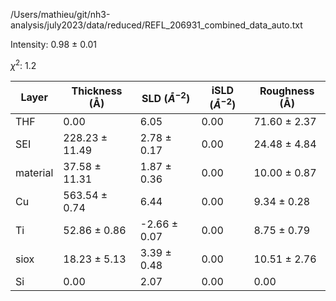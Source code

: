 /Users/mathieu/git/nh3-analysis/july2023/data/reduced/REFL_206931_combined_data_auto.txt

Intensity: 0.98 ± 0.01

$\chi^2$:  1.2

| Layer | Thickness (Å) | SLD ($Å^{-2}$) | iSLD ($Å^{-2}$) | Roughness (Å) |
| --- | --- | --- | --- | --- |
|                  THF | 0.00 | 6.05 | 0.00 | 71.60 ± 2.37 |
|                  SEI | 228.23 ± 11.49 | 2.78 ± 0.17 | 0.00 | 24.48 ± 4.84 |
|             material | 37.58 ± 11.31 | 1.87 ± 0.36 | 0.00 | 10.00 ± 0.87 |
|                   Cu | 563.54 ± 0.74 | 6.44 | 0.00 | 9.34 ± 0.28 |
|                   Ti | 52.86 ± 0.86 | -2.66 ± 0.07 | 0.00 | 8.75 ± 0.79 |
|                 siox | 18.23 ± 5.13 | 3.39 ± 0.48 | 0.00 | 10.51 ± 2.76 |
|                   Si | 0.00 | 2.07 | 0.00 | 0.00 |
